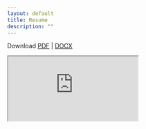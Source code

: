 ```yaml
---
layout: default
title: Resume
description: ""
---
```


Download 
<a href="https://docs.google.com/document/d/1yN2_G5lIOcoD004OfYRHvm3oXq1-qw3TqxuKgp5hKgU/export?format=pdf">PDF</a> |
<a href="https://docs.google.com/document/d/1yN2_G5lIOcoD004OfYRHvm3oXq1-qw3TqxuKgp5hKgU/export?format=docx"> DOCX</a>

<iframe src="https://docs.google.com/document/d/e/2PACX-1vTA30pzPoBjWgk6dbU9jgGmHXdvQXK_KeOuthGkEdu3_-xjTOsWyCIVksWjIGJMEWNotar-1ElyhpG9/pub?embedded=true"></iframe>
